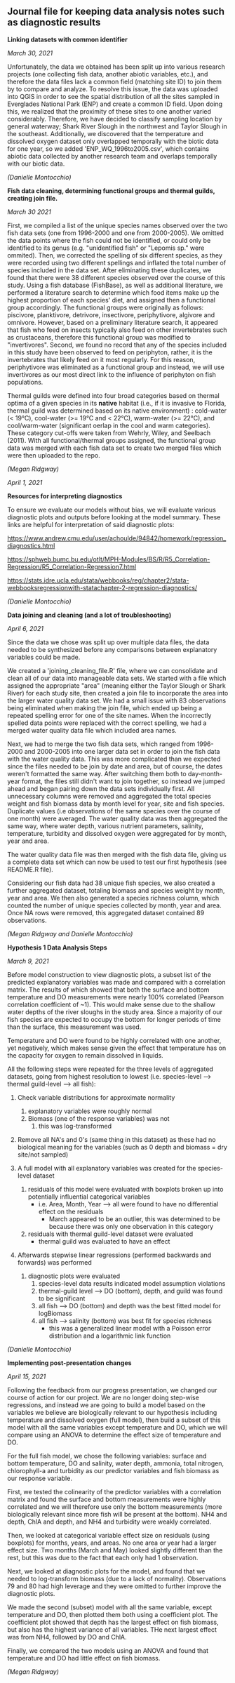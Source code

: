 ## Journal file for keeping data analysis notes such as diagnostic results

__Linking datasets with common identifier__

_March 30, 2021_

Unfortunately, the data we obtained has been split up into various research projects (one collecting fish data, another abiotic variables, etc.), and therefore the data files lack a common field (matching site ID) to join them by to compare and analyze. To resolve this issue, the data was uploaded into QGIS in order to see the spatial distribution of all the sites sampled in Everglades National Park (ENP) and create a common ID field. Upon doing this, we realized that the proximity of these sites to one another varied considerably. Therefore, we have decided to classify sampling location by general waterway; Shark River Slough in the northwest and Taylor Slough in the southeast. Additionally, we discovered that the temperature and dissolved oxygen dataset only overlapped temporally with the biotic data for one year, so we added 'ENP_WQ_1996to2005.csv', which contains abiotic data collected by another research team and overlaps temporally with our biotic data. 

_(Danielle Montocchio)_

__Fish data cleaning, determining functional groups and thermal guilds, creating join file.__

_March 30 2021_

First, we compiled a list of the unique species names observed over the two fish data sets (one from 1996-2000 and one from 2000-2005). We omitted the data points where the fish could not be identified, or could only be identified to its genus (e.g. "unidentified fish" or "Lepomis sp." were ommited). Then, we corrected the spelling of six different species, as they were recorded using two different spellings and inflated the total number of species included in the data set. After eliminating these duplicates, we found that there were 38 different species observed over the course of this study. Using a fish database (FishBase), as well as additional literature, we performed a literature search to determine which food items make up the highest proportion of each species' diet, and assigned then a functional group accordingly. The functional groups were originally as follows: piscivore, planktivore, detrivore, insectivore, periphytivore, algivore and omnivore. However, based on a preliminary literature search, it appeared that fish who feed on insects typically also feed on other invertebrates such as crustaceans, therefore this functional group was modified to "invertivores". Second, we found no record that any of the species included in this study have been observed to feed on periphyton, rather, it is the invertebrates that likely feed on it most regularly. For this reason, periphytivore was eliminated as a functional group and instead, we will use invertivores as our most direct link to the influence of periphyton on fish populations. 

Thermal guilds were defined into four broad categories based on thermal optima of a given species in its __native__ habitat (i.e., if it is invasive to Florida, thermal guild was determined based on its native environment) : cold-water (< 19&deg;C), cool-water (>= 19&deg;C and < 22&deg;C), warm-water (>= 22&deg;C), and cool/warm-water (significant oerlap in the cool and warm categories). These category cut-offs were taken from Wehrly, Wiley, and Seelbach (2011). With all functional/thermal groups assigned, the functional group data was merged with each fish data set to create two merged files which were then uploaded to the repo.

_(Megan Ridgway)_

_April 1, 2021_

__Resources for interpreting diagnostics__

To ensure we evaluate our models without bias, we will evaluate various diagnostic plots and outputs before looking at the model summary. These links are helpful for interpretation of said diagnostic plots:

https://www.andrew.cmu.edu/user/achoulde/94842/homework/regression_diagnostics.html 

https://sphweb.bumc.bu.edu/otlt/MPH-Modules/BS/R/R5_Correlation-Regression/R5_Correlation-Regression7.html

https://stats.idre.ucla.edu/stata/webbooks/reg/chapter2/stata-webbooksregressionwith-statachapter-2-regression-diagnostics/

_(Danielle Montocchio)_

__Data joining and cleaning (and a lot of troubleshooting)__

_April 6, 2021_

Since the data we chose was split up over multiple data files, the data needed to be synthesized before any comparisons between explanatory variables could be made. 

We created a 'joining_cleaning_file.R' file, where we can consolidate and clean all of our data into manageable data sets. We started with a file which assigned the appropriate "area" (meaning either the Taylor Slough or Shark River) for each study site, then created a join file to incorporate the area into the larger water quality data set. We had a small issue with 83 observations being eliminated when making the join file, which ended up being a repeated spelling error for one of the site names. When the incorrectly spelled data points were replaced with the correct spelling, we had a merged water quality data file which included area names. 

Next, we had to merge the two fish data sets, which ranged from 1996-2000 and 2000-2005 into one larger data set in order to join the fish data with the water quality data. This was more complicated than we expected since the files needed to be join by date and area, but of course, the dates weren't formatted the same way. After switching them both to day-month-year format, the files still didn't want to join together, so instead we jumped ahead and began pairing down the data sets individually first. All unnecessary columns were removed and aggregated the total species weight and fish biomass data by month level for year, site and fish species. Duplicate values (i.e observations of the same species over the course of one month) were averaged. The water quality data was then aggregated the same way, where water depth, various nutrient parameters, salinity, temperature, turbidity and dissolved oxygen were aggregated for by month, year and area. 

The water quality data file was then merged with the fish data file, giving us a complete data set which can now be used to test our first hypothesis (see README.R file). 

Considering our fish data had 38 unique fish species, we also created a further aggregated dataset, totaling biomass and species weight by month, year and area. We then also generated a species richness column, which counted the number of unique species collected by month, year and area. Once NA rows were removed, this aggregated dataset contained 89 observations.

_(Megan Ridgway and Danielle Montocchio)_

__Hypothesis 1 Data Analysis Steps__

_March 9, 2021_

Before model construction to view diagnostic plots, a subset list of the predicted explanatory variables was made and compared with a correlation matrix. The results of which showed that both the surface and bottom temperature and DO measurements were nearly 100% correlated (Pearson correlation coefficient of ~1). This would make sense due to the shallow water depths of the river sloughs in the study area. Since a majority of our fish species are expected to occupy the bottom for longer periods of time than the surface, this measurement was used.

Temperature and DO were found to be highly correlated with one another, yet negatively, which makes sense given the effect that temperature has on the capacity for oxygen to remain dissolved in liquids.

All the following steps were repeated for the three levels of aggregated datasets, going from highest resolution to lowest (i.e. species-level --> thermal guild-level --> all fish):

  1. Check variable distributions for approximate normality
      1. explanatory variables were roughly normal
      2. Biomass (one of the response variables) was not
          1. this was log-transformed
    
  2. Remove all NA's and 0's (same thing in this dataset) as these had no biological meaning for the variables (such as 0 depth and biomass = dry site/not sampled)
 
  3. A full model with all explanatory variables was created for the species-level dataset
      1. residuals of this model were evaluated with boxplots broken up into potentially influential categorical variables
          * i.e. Area, Month, Year --> all were found to have no differential effect on the residuals
              * March appeared to be an outlier, this was determined to be because there was only one observation in this category
      2. residuals with thermal guild-level dataset were evaluated
          * thermal guild was evaluated to have an effect

  4. Afterwards stepwise linear regressions (performed backwards and forwards) was performed
      1. diagnostic plots were evaluated
          1. species-level data results indicated model assumption violations
          2. thermal-guild level --> DO (bottom), depth, and guild was found to be significant
          3. all fish --> DO (bottom) and depth was the best fitted model for logBiomass
          4. all fish --> salinity (bottom) was best fit for species richness
              * this was a generalized linear model with a Poisson error distribution and a logarithmic link function

_(Danielle Montocchio)_

__Implementing post-presentation changes__

_April 15, 2021_

Following the feedback from our progress presentation, we changed our course of action for our project. We are no longer doing step-wise regressions, and instead we are going to build a model based on the variables we believe are biologically relevant to our hypothesis including temperature and dissolved oxygen (full model), then build a subset of this model with all the same variables except temperature and DO, which we will compare using an ANOVA to determine the effect size of temperature and DO. 

For the full fish model, we chose the following variables: surface and bottom temperature, DO and salinity, water depth, ammonia, total nitrogen, chlorophyll-a and turbidity as our predictor variables and fish biomass as our response variable. 

First, we tested the colinearity of the predictor variables with a correlation matrix and found the surface and bottom measurements were highly correlated and we will therefore use only the bottom measurements (more biologically relevant since more fish will be present at the bottom). NH4 and depth, ChlA and depth, and NH4 and turbidity were weakly correlated. 

Then, we looked at categorical variable effect size on residuals (using boxplots) for months, years, and areas. No one area or year had a larger effect size. Two months (March and May) looked slightly different than the rest, but this was due to the fact that each only had 1 observation.

Next, we looked at diagnostic plots for the model, and found that we needed to log-transform biomass (due to a lack of normality). Observations 79 and 80 had high leverage and they were omitted to further improve the diagnostic plots. 

We made the second (subset) model with all the same variable, except temperature and DO, then plotted them both using a coefficient plot. The coefficient plot showed that depth has the largest effect on fish biomass, but also has the  highest variance of all variables. THe next largest effect was from NH4, followed by DO and ChlA. 

Finally, we compared the two models using an ANOVA and found that temperature and DO had little effect on fish biomass. 

_(Megan Ridgway)_
